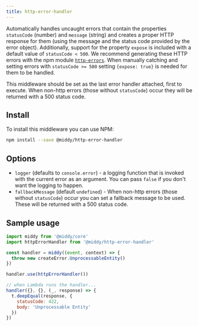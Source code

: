 ```yaml
---
title: http-error-handler
---
```


Automatically handles uncaught errors that contain the properties `statusCode` (number) and `message` (string) and creates a proper HTTP response
for them (using the message and the status code provided by the error object). Additionally, support for the property `expose` is included with a default value of `statusCode < 500`.
We recommend generating these HTTP errors with the npm module [`http-errors`](https://npm.im/http-errors). When manually catching and setting errors with `statusCode >= 500` setting `{expose: true}`
is needed for them to be handled.

This middleware should be set as the last error handler attached, first to execute. When non-http errors (those without `statusCode`) occur they will be returned with a 500 status code.

## Install

To install this middleware you can use NPM:

```bash npm2yarn
npm install --save @middy/http-error-handler
```

## Options

- `logger` (defaults to `console.error`) - a logging function that is invoked with the current error as an argument. You can pass `false` if you don't want the logging to happen.
- `fallbackMessage` (default `undefined`) - When non-http errors (those without `statusCode`) occur you can set a fallback message to be used. These will be returned with a 500 status code.

## Sample usage

```javascript
import middy from '@middy/core'
import httpErrorHandler from '@middy/http-error-handler'

const handler = middy((event, context) => {
  throw new createError.UnprocessableEntity()
})

handler.use(httpErrorHandler())

// when Lambda runs the handler...
handler({}, {}, (_, response) => {
  t.deepEqual(response, {
    statusCode: 422,
    body: 'Unprocessable Entity'
  })
})
```

